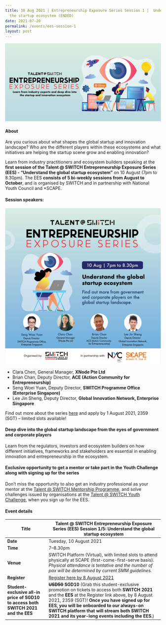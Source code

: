 ```yaml
---
title: 10 Aug 2021 | Entrepreneurship Exposure Series Session 1 |  Understand
  the startup ecosystem (ENDED)
date: 2021-07-20
permalink: /events/ees-session-1
layout: post
---
```



![Alt text for image on Isomer site](/images/All%20social%20media%20posts%20revised_EDM%20header.png)

#### About

Are you curious about what shapes the global startup and innovation landscape? Who are the different players within these ecosystems and what initiatives are helping the startup scene grow and enabling innovation? 

Learn from industry practitioners and ecosystem builders speaking at the **first session of the Talent @ SWITCH Entrepreneurship Exposure Series (EES) - “Understand the global startup ecosystem”** on 10 August (7pm to 8.30pm). The EES **consists of 5 bi-weekly sessions from August to October**, and is organised by SWITCH and in partnership with National Youth Council and *SCAPE. 

#### Session speakers:
![Alt text for image on Isomer site](/images/All%20social%20media%20posts%20revised-06.png)
- Clara Chen, General Manager, **XNode Pte Ltd**
- Brian Chan, Deputy Director, **ACE (Action Community for Entrepreneurship)**
- Seng Woei Yuan, Deputy Director, **SWITCH Programme Office (Enterprise Singapore)**
- Lee Jin Sheng, Deputy Director, **Global Innovation Network, Enterprise Singapore** 

Find out more about the series [here](https://www.switchsg.org/talent/entrepreneurship-exposure-series/overview) and apply by 1 August 2021, 2359 (SGT) – limited slots available! 

#### Deep dive into the global startup landscape from the eyes of government and corporate players

Learn from the regulators, investors and ecosystem builders on how different initiatives, frameworks and stakeholders are essential in enabling innovation and entrepreneurship in the ecosystem.

#### Exclusive opportunity to get a mentor or take part in the Youth Challenge along with signing up for the series

Don’t miss the opportunity to also get an industry professional as your mentor at the [Talent @ SWITCH Mentorship Programme](https://www.switchsg.org/talent/ees/mentorship-programme), and solve challenges issued by organisations at the [Talent @ SWITCH Youth Challenge](https://www.switchsg.org/talent/ees/youth-challenge), when you sign up for the EES.

#### Event details

| **Title** | Talent @ SWITCH Entrepreneurship Exposure Series (EES) Session 1/5: Understand the global startup ecosystem|
| -------- | -------- |
|**Date** | Tuesday, 10 August 2021 
| **Time**    | 7–8.30pm |
|**Venue** | SWITCH Platform (Virtual), with limited slots to attend physically at SCAPE (first-come-first-serve basis). *Physical attendance is tentative and the number of pax will be determined by current SMM guidelines.*
| **Register** | [Register here by 8 August 2021](https://bit.ly/EESapply) |
|**Student-exclusive all-in price of SGD10 to access both SWITCH 2021 and the EES** | **~~USD50~~ SGD10** (Grab this student-exclusive promotion on tickets to access both **SWITCH 2021** and the **EES** at the Register link above, by 8 August 2021, 2359 (SGT)! **Once you have signed up for EES, you will be onboarded to our always-on SWITCH platform that will stream both SWITCH 2021 and its year-long events including the EES.**)